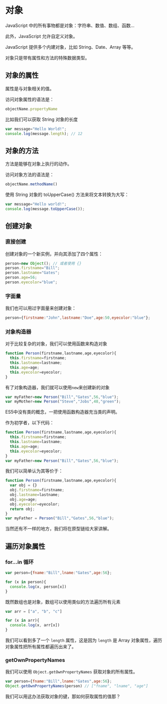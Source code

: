 # 对象

JavaScript 中的所有事物都是对象：字符串、数值、数组、函数...

此外，JavaScript 允许自定义对象。

JavaScript 提供多个内建对象，比如 String、Date、Array 等等。

对象只是带有属性和方法的特殊数据类型。

## 对象的属性

属性是与对象相关的值。

访问对象属性的语法是：

```javascript
objectName.propertyName
```

比如我们可以获取 String 对象的长度

```javascript
var message="Hello World!";
console.log(message.length); // 12
```

## 对象的方法

方法是能够在对象上执行的动作。

访问对象方法的语法是：

```javascript
objectName.methodName()
```

使用 String 对象的 toUpperCase() 方法来将文本转换为大写：

```javascript
var message="Hello world!";
console.log(message.toUpperCase());
```

## 创建对象

### 直接创建

创建对象的一个新实例，并向其添加了四个属性：

```javascript
person=new Object(); // 或者使用 {}
person.firstname="Bill";
person.lastname="Gates";
person.age=56;
person.eyecolor="blue";
```

### 字面量

我们也可以用过字面量来创建对象：

```javascript
person={firstname:"John",lastname:"Doe",age:50,eyecolor:"blue"};
```

### 对象构造器

对于比较复杂的对象，我们可以使用函数来构造对象

```javascript
function Person(firstname,lastname,age,eyecolor){
  this.firstname=firstname;
  this.lastname=lastname;
  this.age=age;
  this.eyecolor=eyecolor;
}
```

有了对象构造器，我们就可以使用`new`来创建新的对象

```javascript
var myFather=new Person("Bill","Gates",56,"blue");
var myMother=new Person("Steve","Jobs",48,"green");
```

ES5中没有类的概念，一把使用函数构造器充当类的声明。

作为初学者，以下代码：

```javascript
function Person(firstname,lastname,age,eyecolor){
  this.firstname=firstname;
  this.lastname=lastname;
  this.age=age;
  this.eyecolor=eyecolor;
}
var myFather=new Person("Bill","Gates",56,"blue");
```

我们可以简单认为其等价于：

```javascript
function Person(firstname,lastname,age,eyecolor){
  var obj = {}
  obj.firstname=firstname;
  obj.lastname=lastname;
  obj.age=age;
  obj.eyecolor=eyecolor;
  return obj;
}
var myFather = Person("Bill","Gates",56,"blue");
```

当然还有不一样的地方，我们将在原型链给大家讲解。

## 遍历对象属性

### for...in 循环

```javascript
var person={fname:"Bill",lname:"Gates",age:56};

for (x in person){
  console.log(x, person[x])
}
```

既然数组也是对象，数组可以使用类似的方法遍历所有元素

```javascript
var arr = ["a", "b", "c"]

for (x in arr){
  console.log(x, arr[x])
}
```

我们可以看到多了一个 `length` 属性，这是因为 `length` 是 Array 对象属性，遍历对象属性把所有属性都遍历出来了。

### getOwnPropertyNames

我们可以使用 `Object.getOwnPropertyNames` 获取对象的所有属性。

```javascript
var person={fname:"Bill",lname:"Gates",age:56};
Object.getOwnPropertyNames(person) // ["fname", "lname", "age"]
```

我们可以用这办法获取对象的键，那如何获取属性的值那？

